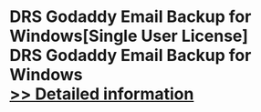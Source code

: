 # DRS Godaddy Email Backup for Windows[Single User License]<br />DRS Godaddy Email Backup for Windows<br />[>> Detailed information](https://secure.shareit.com/shareit/product.html?productid=301004403&affiliateid=200057808)
